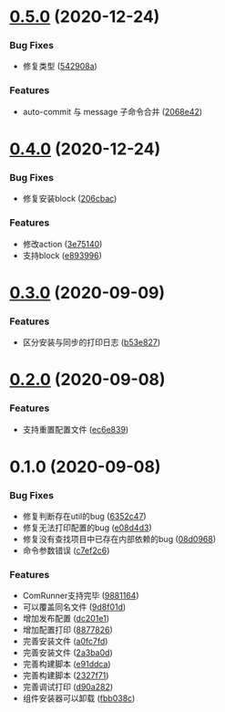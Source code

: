 # [0.5.0](https://github.com/MyCupOfTeaOo/qg-react-install/compare/0.4.0...0.5.0) (2020-12-24)


### Bug Fixes

* 修复类型 ([542908a](https://github.com/MyCupOfTeaOo/qg-react-install/commit/542908a8290d9cbe5251a977a1bc8b3ad438a006))


### Features

* auto-commit 与 message 子命令合并 ([2068e42](https://github.com/MyCupOfTeaOo/qg-react-install/commit/2068e42c81c3a91ec4ad41148afed4774c8abfcb))

# [0.4.0](https://github.com/MyCupOfTeaOo/qg-react-install/compare/0.3.0...0.4.0) (2020-12-24)


### Bug Fixes

* 修复安装block ([206cbac](https://github.com/MyCupOfTeaOo/qg-react-install/commit/206cbac93ceeba28fe11bc0f4da43712cf9dee33))


### Features

* 修改action ([3e75140](https://github.com/MyCupOfTeaOo/qg-react-install/commit/3e751401aeb10e31ade728cbc665f7fc23ebf066))
* 支持block ([e893996](https://github.com/MyCupOfTeaOo/qg-react-install/commit/e8939966212280ce4a0ffc28ab253d28847b0cea))

# [0.3.0](https://github.com/MyCupOfTeaOo/qg-react-install/compare/0.2.0...0.3.0) (2020-09-09)


### Features

* 区分安装与同步的打印日志 ([b53e827](https://github.com/MyCupOfTeaOo/qg-react-install/commit/b53e8279d7d85d0caf9c26a6072e0b099902c085))

# [0.2.0](https://github.com/MyCupOfTeaOo/qg-react-install/compare/0.1.0...0.2.0) (2020-09-08)


### Features

* 支持重置配置文件 ([ec6e839](https://github.com/MyCupOfTeaOo/qg-react-install/commit/ec6e839d25aa2616b91b641a480bc7353b8230e0))

# 0.1.0 (2020-09-08)


### Bug Fixes

* 修复判断存在util的bug ([6352c47](https://github.com/MyCupOfTeaOo/qg-react-install/commit/6352c477afa7171330839c75f95099d6c1a40d19))
* 修复无法打印配置的bug ([e08d4d3](https://github.com/MyCupOfTeaOo/qg-react-install/commit/e08d4d3173e1aade89d820e117d5b10a8482d633))
* 修复没有查找项目中已存在内部依赖的bug ([08d0968](https://github.com/MyCupOfTeaOo/qg-react-install/commit/08d0968ec1c51ecf84a8ca2a9ea4fb948d432b82))
* 命令参数错误 ([c7ef2c6](https://github.com/MyCupOfTeaOo/qg-react-install/commit/c7ef2c6c657d55464144c55c011a107b9238de34))


### Features

* ComRunner支持完毕 ([9881164](https://github.com/MyCupOfTeaOo/qg-react-install/commit/988116458c5b322009c0e888f78029558d7b23bc))
* 可以覆盖同名文件 ([9d8f01d](https://github.com/MyCupOfTeaOo/qg-react-install/commit/9d8f01db65616a3cb6a36a40ed09faa10190bff7))
* 增加发布配置 ([dc201e1](https://github.com/MyCupOfTeaOo/qg-react-install/commit/dc201e1d6760613667e04667a606ec6ee74a4e14))
* 增加配置打印 ([8877826](https://github.com/MyCupOfTeaOo/qg-react-install/commit/8877826cef85e9f3d80f866a5f36d281b15cd574))
* 完善安装文件 ([a0fc7fd](https://github.com/MyCupOfTeaOo/qg-react-install/commit/a0fc7fdc5f91ba5a457869786e7b49aab75dc2c7))
* 完善安装文件 ([2a3ba0d](https://github.com/MyCupOfTeaOo/qg-react-install/commit/2a3ba0dffa828f009f336c902af3fc2565599965))
* 完善构建脚本 ([e91ddca](https://github.com/MyCupOfTeaOo/qg-react-install/commit/e91ddca9f10707245ae831996ddea928d5e1db41))
* 完善构建脚本 ([2327f71](https://github.com/MyCupOfTeaOo/qg-react-install/commit/2327f71585da96ad8eaf7cdf6efe7a6f1f9c0c30))
* 完善调试打印 ([d90a282](https://github.com/MyCupOfTeaOo/qg-react-install/commit/d90a28235353c34069bb45df0be8d3a5b14f3e56))
* 组件安装器可以卸载 ([fbb038c](https://github.com/MyCupOfTeaOo/qg-react-install/commit/fbb038cbd859c630d0b9b8eeb0b3933d2ee5398a))

